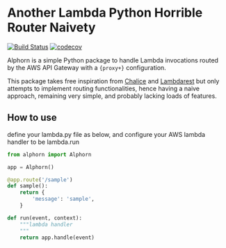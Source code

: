 # Another Lambda Python Horrible Router Naivety

[![Build Status](https://travis-ci.org/grudelsud/alphorn.svg?branch=master)](https://travis-ci.org/grudelsud/alphorn)
[![codecov](https://codecov.io/gh/grudelsud/alphorn/branch/master/graph/badge.svg)](https://codecov.io/gh/grudelsud/alphorn)

Alphorn is a simple Python package to handle Lambda invocations routed by the AWS API Gateway with a `{proxy+}` configuration.

This package takes free inspiration from [Chalice](https://github.com/aws/chalice) and [Lambdarest](https://github.com/trustpilot/python-lambdarest) but only attempts to implement routing functionalities, hence having a naive approach, remaining very simple, and probably lacking loads of features.

## How to use

define your lambda.py file as below, and configure your AWS lambda handler to be lambda.run

```python
from alphorn import Alphorn

app = Alphorn()

@app.route('/sample')
def sample():
    return {
        'message': 'sample',
    }

def run(event, context):
    """lambda handler
    """
    return app.handle(event)
```

